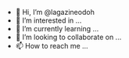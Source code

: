 - 👋 Hi, I’m @lagazineodoh
- 👀 I’m interested in ...
- 🌱 I’m currently learning ...
- 💞️ I’m looking to collaborate on ...
- 📫 How to reach me ...

<!---
lagazineodoh/lagazineodoh is a ✨ special ✨ repository because its `README.md` (this file) appears on your GitHub profile.
You can click the Preview link to take a look at your changes.
--->
